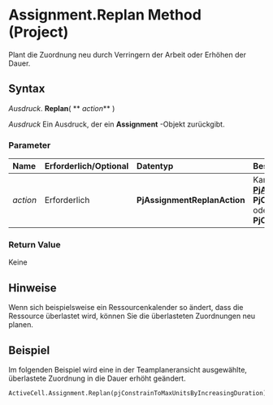 
# Assignment.Replan Method (Project)

Plant die Zuordnung neu durch Verringern der Arbeit oder Erhöhen der Dauer.


## Syntax

 _Ausdruck_. **Replan**( ** _action_** )

 _Ausdruck_ Ein Ausdruck, der ein **Assignment** -Objekt zurückgibt.


### Parameter



|**Name**|**Erforderlich/Optional**|**Datentyp**|**Beschreibung**|
|:-----|:-----|:-----|:-----|
| _action_|Erforderlich|**PjAssignmentReplanAction**|Kann eine der folgenden Konstanten in  **[PjAssignmentReplanAction](402f981c-2111-3094-09e7-9c8d2164700c.md)** sein: **PjConstrainToMaxUnitsByDecreasingWork** oder **PjConstrainToMaxUnitsByIncreasingDuration**.|

### Return Value

Keine


## Hinweise

Wenn sich beispielsweise ein Ressourcenkalender so ändert, dass die Ressource überlastet wird, können Sie die überlasteten Zuordnungen neu planen.


## Beispiel

Im folgenden Beispiel wird eine in der Teamplaneransicht ausgewählte, überlastete Zuordnung in die Dauer erhöht geändert.


```
ActiveCell.Assignment.Replan(pjConstrainToMaxUnitsByIncreasingDuration)
```

